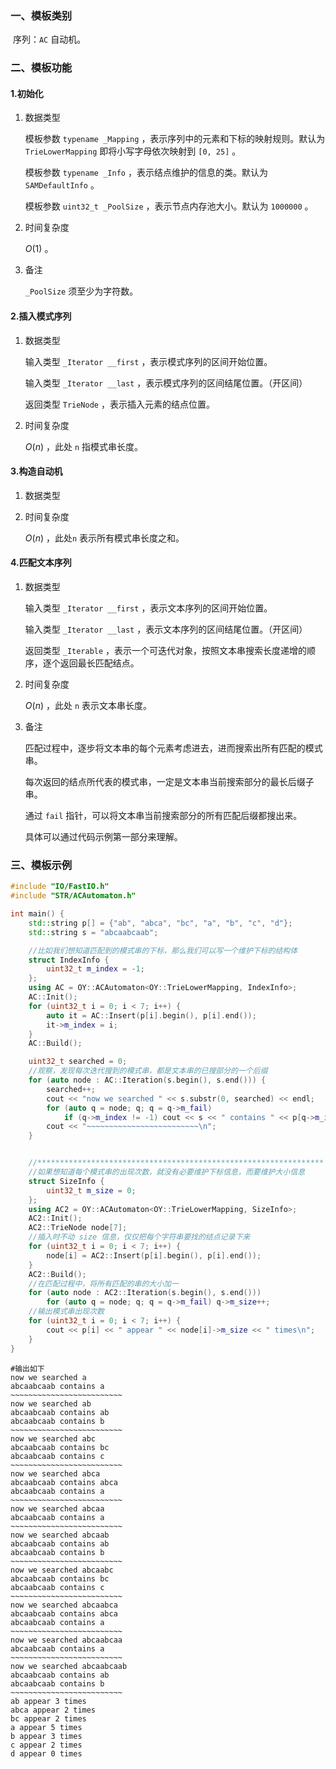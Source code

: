 ### 一、模板类别

​	序列：`AC` 自动机。

### 二、模板功能

#### 1.初始化

1. 数据类型

   模板参数 `typename _Mapping` ，表示序列中的元素和下标的映射规则。默认为 `TrieLowerMapping` 即将小写字母依次映射到 `[0, 25]` 。

   模板参数 `typename _Info` ，表示结点维护的信息的类。默认为 `SAMDefaultInfo` 。 

   模板参数 `uint32_t _PoolSize` ，表示节点内存池大小。默认为 `1000000` 。 

2. 时间复杂度

   $O(1)$ 。
   
3. 备注

   `_PoolSize` 须至少为字符数。

#### 2.插入模式序列

1. 数据类型

   输入类型 `_Iterator __first` ，表示模式序列的区间开始位置。

   输入类型 `_Iterator __last` ，表示模式序列的区间结尾位置。（开区间）

   返回类型 `TrieNode` ，表示插入元素的结点位置。

2. 时间复杂度

   $O(n)$ ，此处 `n` 指模式串长度。

#### 3.构造自动机

1. 数据类型

2. 时间复杂度

   $O(n)$ ，此处`n` 表示所有模式串长度之和。

#### 4.匹配文本序列

1. 数据类型

   输入类型 `_Iterator __first` ，表示文本序列的区间开始位置。

   输入类型 `_Iterator __last` ，表示文本序列的区间结尾位置。（开区间）

   返回类型 `_Iterable` ，表示一个可迭代对象，按照文本串搜索长度递增的顺序，逐个返回最长匹配结点。

2. 时间复杂度

   $O(n)$ ，此处 `n` 表示文本串长度。
   
3. 备注

   匹配过程中，逐步将文本串的每个元素考虑进去，进而搜索出所有匹配的模式串。

   每次返回的结点所代表的模式串，一定是文本串当前搜索部分的最长后缀子串。

   通过 `fail` 指针，可以将文本串当前搜索部分的所有匹配后缀都搜出来。

   具体可以通过代码示例第一部分来理解。

### 三、模板示例

```c++
#include "IO/FastIO.h"
#include "STR/ACAutomaton.h"

int main() {
    std::string p[] = {"ab", "abca", "bc", "a", "b", "c", "d"};
    std::string s = "abcaabcaab";

    //比如我们想知道匹配到的模式串的下标，那么我们可以写一个维护下标的结构体
    struct IndexInfo {
        uint32_t m_index = -1;
    };
    using AC = OY::ACAutomaton<OY::TrieLowerMapping, IndexInfo>;
    AC::Init();
    for (uint32_t i = 0; i < 7; i++) {
        auto it = AC::Insert(p[i].begin(), p[i].end());
        it->m_index = i;
    }
    AC::Build();

    uint32_t searched = 0;
    //观察，发现每次迭代搜到的模式串，都是文本串的已搜部分的一个后缀
    for (auto node : AC::Iteration(s.begin(), s.end())) {
        searched++;
        cout << "now we searched " << s.substr(0, searched) << endl;
        for (auto q = node; q; q = q->m_fail)
            if (q->m_index != -1) cout << s << " contains " << p[q->m_index] << endl;
        cout << "~~~~~~~~~~~~~~~~~~~~~~~~~\n";
    }


    //****************************************************************
    //如果想知道每个模式串的出现次数，就没有必要维护下标信息，而要维护大小信息
    struct SizeInfo {
        uint32_t m_size = 0;
    };
    using AC2 = OY::ACAutomaton<OY::TrieLowerMapping, SizeInfo>;
    AC2::Init();
    AC2::TrieNode node[7];
    //插入时不动 size 信息，仅仅把每个字符串要找的结点记录下来
    for (uint32_t i = 0; i < 7; i++) {
        node[i] = AC2::Insert(p[i].begin(), p[i].end());
    }
    AC2::Build();
    //在匹配过程中，将所有匹配的串的大小加一
    for (auto node : AC2::Iteration(s.begin(), s.end()))
        for (auto q = node; q; q = q->m_fail) q->m_size++;
    //输出模式串出现次数
    for (uint32_t i = 0; i < 7; i++) {
        cout << p[i] << " appear " << node[i]->m_size << " times\n";
    }
}
```

```
#输出如下
now we searched a
abcaabcaab contains a
~~~~~~~~~~~~~~~~~~~~~~~~~
now we searched ab
abcaabcaab contains ab
abcaabcaab contains b
~~~~~~~~~~~~~~~~~~~~~~~~~
now we searched abc
abcaabcaab contains bc
abcaabcaab contains c
~~~~~~~~~~~~~~~~~~~~~~~~~
now we searched abca
abcaabcaab contains abca
abcaabcaab contains a
~~~~~~~~~~~~~~~~~~~~~~~~~
now we searched abcaa
abcaabcaab contains a
~~~~~~~~~~~~~~~~~~~~~~~~~
now we searched abcaab
abcaabcaab contains ab
abcaabcaab contains b
~~~~~~~~~~~~~~~~~~~~~~~~~
now we searched abcaabc
abcaabcaab contains bc
abcaabcaab contains c
~~~~~~~~~~~~~~~~~~~~~~~~~
now we searched abcaabca
abcaabcaab contains abca
abcaabcaab contains a
~~~~~~~~~~~~~~~~~~~~~~~~~
now we searched abcaabcaa
abcaabcaab contains a
~~~~~~~~~~~~~~~~~~~~~~~~~
now we searched abcaabcaab
abcaabcaab contains ab
abcaabcaab contains b
~~~~~~~~~~~~~~~~~~~~~~~~~
ab appear 3 times
abca appear 2 times
bc appear 2 times
a appear 5 times
b appear 3 times
c appear 2 times
d appear 0 times

```

